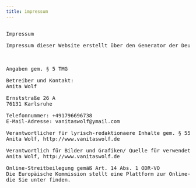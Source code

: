 ```yaml
---
title: impressum
---
```

<pre>
<div class="links"> 
Impressum

Impressum dieser Website erstellt über den Generator der Deutschen Anwaltshotline AG 

  <https://www.deutsche-anwaltshotline.de/recht-auf-ihrer-website/impressum-generator> 

Angaben gem. § 5 TMG

Betreiber und Kontakt:
Anita Wolf

Ernststraße 26 A
76131 Karlsruhe

Telefonnummer: +491796696738
E-Mail-Adresse: vanitaswolf@ymail.com

Verantwortlicher für lyrisch-redaktionaere Inhalte gem. § 55 II RstV:
Anita Wolf, http://www.vanitaswolf.de

Verantwortlich für Bilder und Grafiken/ Quelle für verwendetes Bilder- und Grafikmaterial:
Anita Wolf, http://www.vanitaswolf.de

Online-Streitbeilegung gemäß Art. 14 Abs. 1 ODR-VO
Die Europäische Kommission stellt eine Plattform zur Online-Streitbeilegung (OS) bereit, 
die Sie unter finden.
  <http://ec.europa.eu/consumers/odr/>
</div> 
</pre>
